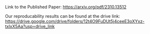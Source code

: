 Link to the Published Paper: https://arxiv.org/pdf/2310.13512

Our reproducability results can be found at the drive link: https://drive.google.com/drive/folders/12t4O9FuDUt5j4ceeE3oXYxz-txlxX5Aa?usp=drive_link
